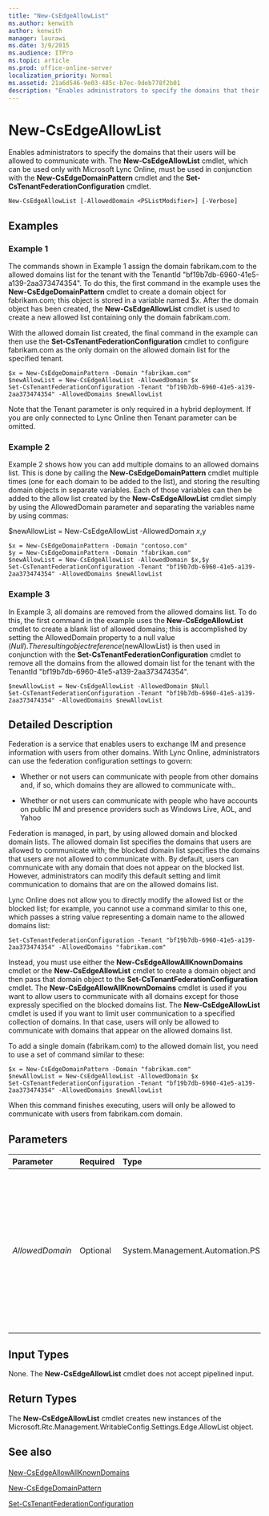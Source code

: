 ```yaml
---
title: "New-CsEdgeAllowList"
ms.author: kenwith
author: kenwith
manager: laurawi
ms.date: 3/9/2015
ms.audience: ITPro
ms.topic: article
ms.prod: office-online-server
localization_priority: Normal
ms.assetid: 21a6d546-9e03-485c-b7ec-9deb778f2b01
description: "Enables administrators to specify the domains that their users will be allowed to communicate with. The New-CsEdgeAllowList cmdlet, which can be used only with Microsoft Lync Online, must be used in conjunction with the New-CsEdgeDomainPattern cmdlet and the Set-CsTenantFederationConfiguration cmdlet."
---
```


# New-CsEdgeAllowList
 
Enables administrators to specify the domains that their users will be allowed to communicate with. The **New-CsEdgeAllowList** cmdlet, which can be used only with Microsoft Lync Online, must be used in conjunction with the **New-CsEdgeDomainPattern** cmdlet and the **Set-CsTenantFederationConfiguration** cmdlet.
  
```
New-CsEdgeAllowList [-AllowedDomain <PSListModifier>] [-Verbose]
```

## Examples
<a name="Examples"> </a>

### Example 1

The commands shown in Example 1 assign the domain fabrikam.com to the allowed domains list for the tenant with the TenantId "bf19b7db-6960-41e5-a139-2aa373474354". To do this, the first command in the example uses the **New-CsEdgeDomainPattern** cmdlet to create a domain object for fabrikam.com; this object is stored in a variable named $x. After the domain object has been created, the **New-CsEdgeAllowList** cmdlet is used to create a new allowed list containing only the domain fabrikam.com.
  
With the allowed domain list created, the final command in the example can then use the **Set-CsTenantFederationConfiguration** cmdlet to configure fabrikam.com as the only domain on the allowed domain list for the specified tenant.
  
```
$x = New-CsEdgeDomainPattern -Domain "fabrikam.com"
$newAllowList = New-CsEdgeAllowList -AllowedDomain $x
Set-CsTenantFederationConfiguration -Tenant "bf19b7db-6960-41e5-a139-2aa373474354" -AllowedDomains $newAllowList
```

Note that the Tenant parameter is only required in a hybrid deployment. If you are only connected to Lync Online then Tenant parameter can be omitted.
  
### Example 2

Example 2 shows how you can add multiple domains to an allowed domains list. This is done by calling the **New-CsEdgeDomainPattern** cmdlet multiple times (one for each domain to be added to the list), and storing the resulting domain objects in separate variables. Each of those variables can then be added to the allow list created by the **New-CsEdgeAllowList** cmdlet simply by using the AllowedDomain parameter and separating the variables name by using commas:
  
$newAllowList = New-CsEdgeAllowList -AllowedDomain $x,$y
  
```
$x = New-CsEdgeDomainPattern -Domain "contoso.com"
$y = New-CsEdgeDomainPattern -Domain "fabrikam.com"
$newAllowList = New-CsEdgeAllowList -AllowedDomain $x,$y
Set-CsTenantFederationConfiguration -Tenant "bf19b7db-6960-41e5-a139-2aa373474354" -AllowedDomains $newAllowList
```

### Example 3

In Example 3, all domains are removed from the allowed domains list. To do this, the first command in the example uses the **New-CsEdgeAllowList** cmdlet to create a blank list of allowed domains; this is accomplished by setting the AllowedDomain property to a null value ($Null). The resulting object reference ($newAllowList) is then used in conjunction with the **Set-CsTenantFederationConfiguration** cmdlet to remove all the domains from the allowed domain list for the tenant with the TenantId "bf19b7db-6960-41e5-a139-2aa373474354".
  
```
$newAllowList = New-CsEdgeAllowList -AllowedDomain $Null
Set-CsTenantFederationConfiguration -Tenant "bf19b7db-6960-41e5-a139-2aa373474354" -AllowedDomains $newAllowList
```

## Detailed Description
<a name="DetailedDescription"> </a>

Federation is a service that enables users to exchange IM and presence information with users from other domains. With Lync Online, administrators can use the federation configuration settings to govern:
  
- Whether or not users can communicate with people from other domains and, if so, which domains they are allowed to communicate with..
    
- Whether or not users can communicate with people who have accounts on public IM and presence providers such as Windows Live, AOL, and Yahoo
    
Federation is managed, in part, by using allowed domain and blocked domain lists. The allowed domain list specifies the domains that users are allowed to communicate with; the blocked domain list specifies the domains that users are not allowed to communicate with. By default, users can communicate with any domain that does not appear on the blocked list. However, administrators can modify this default setting and limit communication to domains that are on the allowed domains list.
  
Lync Online does not allow you to directly modify the allowed list or the blocked list; for example, you cannot use a command similar to this one, which passes a string value representing a domain name to the allowed domains list:
  
```
Set-CsTenantFederationConfiguration -Tenant "bf19b7db-6960-41e5-a139-2aa373474354" -AllowedDomains "fabrikam.com"
```

Instead, you must use either the **New-CsEdgeAllowAllKnownDomains** cmdlet or the **New-CsEdgeAllowList** cmdlet to create a domain object and then pass that domain object to the **Set-CsTenantFederationConfiguration** cmdlet. The **New-CsEdgeAllowAllKnownDomains** cmdlet is used if you want to allow users to communicate with all domains except for those expressly specified on the blocked domains list. The **New-CsEdgeAllowList** cmdlet is used if you want to limit user communication to a specified collection of domains. In that case, users will only be allowed to communicate with domains that appear on the allowed domains list.
  
To add a single domain (fabrikam.com) to the allowed domain list, you need to use a set of command similar to these:
  
```
$x = New-CsEdgeDomainPattern -Domain "fabrikam.com"
$newAllowList = New-CsEdgeAllowList -AllowedDomain $x
Set-CsTenantFederationConfiguration -Tenant "bf19b7db-6960-41e5-a139-2aa373474354" -AllowedDomains $newAllowList
```

When this command finishes executing, users will only be allowed to communicate with users from fabrikam.com domain.
  
## Parameters
<a name="DetailedDescription"> </a>

|**Parameter**|**Required**|**Type**|**Description**|
|:-----|:-----|:-----|:-----|
| _AllowedDomain_ <br/> |Optional  <br/> |System.Management.Automation.PSListModifier  <br/> |Object reference to the new domain (or set of domains) to be added to the allowed domain list. Domain object references must be created by using the **New-CsEdgeDomainPattern** cmdlet. Multiple domain objects can be added by separating the object references using commas. For example: <br/> -AllowedDomain $x,$y  <br/> |
   
## Input Types
<a name="InputTypes"> </a>

None. The **New-CsEdgeAllowList** cmdlet does not accept pipelined input.
  
## Return Types
<a name="ReturnTypes"> </a>

The **New-CsEdgeAllowList** cmdlet creates new instances of the Microsoft.Rtc.Management.WritableConfig.Settings.Edge.AllowList object.
  
## See also
<a name="ReturnTypes"> </a>

#### 

[New-CsEdgeAllowAllKnownDomains](new-csedgeallowallknowndomains.md)
  
[New-CsEdgeDomainPattern](new-csedgedomainpattern.md)
  
[Set-CsTenantFederationConfiguration](set-cstenantfederationconfiguration.md)

